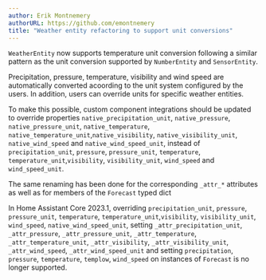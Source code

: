 ```yaml
---
author: Erik Montnemery
authorURL: https://github.com/emontnemery
title: "Weather entity refactoring to support unit conversions"
---
```


`WeatherEntity` now supports temperature unit conversion following a similar pattern
as the unit conversion supported by `NumberEntity` and `SensorEntity`.

Precipitation, pressure, temperature, visibility and wind speed are automatically
converted acoording to the unit system configured by the users. In addition, users can
override units for specific weather entities.

To make this possible, custom component integrations should be updated to override
properties `native_precipitation_unit`, `native_pressure`, `native_pressure_unit`,
 `native_temperature`, `native_temperature_unit`,`native_visibility`, `native_visibility_unit`,
 `native_wind_speed` and `native_wind_speed_unit`, instead of `precipitation_unit`,
 `pressure`, `pressure_unit`, `temperature`, `temperature_unit`,`visibility`, `visibility_unit`,
 `wind_speed` and `wind_speed_unit`.

The same renaming has been done for the corresponding `_attr_*` attributes as well
as for members of the `Forecast` typed dict

In Home Assistant Core 2023.1, overriding `precipitation_unit`,
 `pressure`, `pressure_unit`, `temperature`, `temperature_unit`,`visibility`, `visibility_unit`,
 `wind_speed`, `native_wind_speed_unit`, setting `_attr_precipitation_unit`,
 `_attr_pressure`, `_attr_pressure_unit`, `_attr_temperature`, `_attr_temperature_unit`,
 `_attr_visibility`, `_attr_visibility_unit`, `_attr_wind_speed`, `_attr_wind_speed_unit` and
setting `precipitation`, `pressure`, `temperature`, `templow`, `wind_speed` on instances of
`Forecast` is no longer supported.
